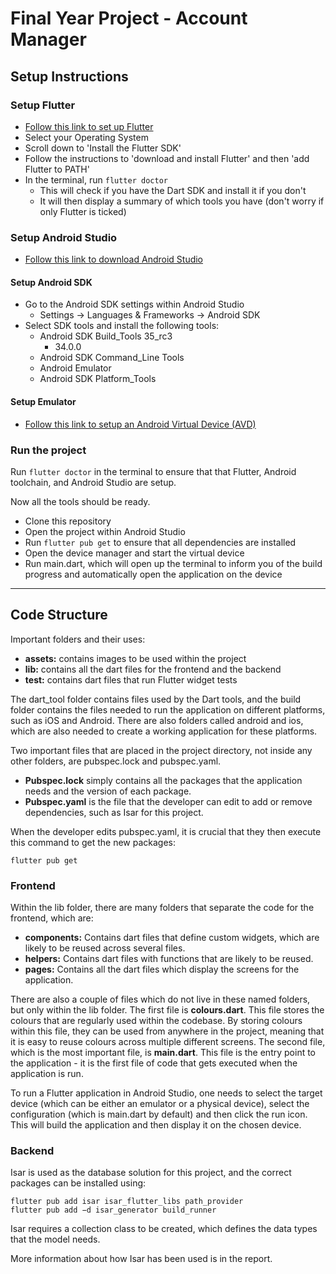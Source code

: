 # Final Year Project - Account Manager
## Setup Instructions
### Setup Flutter
- [Follow this link to set up Flutter](https://docs.flutter.dev/get-started/install)
- Select your Operating System
- Scroll down to 'Install the Flutter SDK'
- Follow the instructions to 'download and install Flutter' and then 'add Flutter to PATH'
- In the terminal, run ```flutter doctor``` 
  - This will check if you have the Dart SDK and install it if you don't
  - It will then display a summary of which tools you have (don't worry if only Flutter is ticked)

### Setup Android Studio
- [Follow this link to download Android Studio](https://developer.android.com/studio)

#### Setup Android SDK
- Go to the Android SDK settings within Android Studio 
  - Settings -> Languages & Frameworks -> Android SDK
- Select SDK tools and install the following tools:
  - Android SDK Build_Tools 35_rc3 
    - 34.0.0
  - Android SDK Command_Line Tools
  - Android Emulator
  - Android SDK Platform_Tools

#### Setup Emulator
- [Follow this link to setup an Android Virtual Device (AVD)](https://developer.android.com/studio/run/managing-avds)

### Run the project
Run ```flutter doctor``` in the terminal to ensure that that Flutter, Android toolchain, and Android Studio are setup.

[//]: # (![image info]&#40;./assets/flutter_doctor.png&#41;)

Now all the tools should be ready.

- Clone this repository
- Open the project within Android Studio
- Run ```flutter pub get``` to ensure that all dependencies are installed
- Open the device manager and start the virtual device
- Run main.dart, which will open up the terminal to inform you of the build progress and automatically open the application on the device

---

## Code Structure
Important folders and their uses:
- **assets:** contains images to be used within the project
- **lib:** contains all the dart files for the frontend and the backend
- **test:** contains dart files that run Flutter widget tests 

The dart_tool folder contains files used by the Dart tools, and the build folder contains the files needed to run the
application on different platforms, such as iOS and Android.
There are also folders called android and ios, which are also needed to create a working application for these platforms.

Two important files that are placed in the project directory, not inside any other folders, are pubspec.lock and pubspec.yaml.
- **Pubspec.lock** simply contains all the packages that the application needs and the version of each package.
- **Pubspec.yaml** is the file that the developer can edit to add or remove dependencies, such as Isar for this project.

When the developer edits pubspec.yaml, it is crucial that they then execute this command to get the new packages:
```
flutter pub get
```

### Frontend
Within the lib folder, there are many folders that separate the code for the frontend, which are:
- **components:** Contains dart files that define custom widgets, which are likely to be reused
across several files.
- **helpers:** Contains dart files with functions that are likely to be reused.
- **pages:** Contains all the dart files which display the screens for the application.

There are also a couple of files which do not live in these named folders, but only within the lib
folder. The first file is **colours.dart**. This file stores the colours that are regularly used within
the codebase. By storing colours within this file, they can be used from anywhere in the project,
meaning that it is easy to reuse colours across multiple different screens. The second file, which
is the most important file, is **main.dart**. This file is the entry point to the application - it is the
first file of code that gets executed when the application is run.

To run a Flutter application in Android Studio, one needs to select the target device (which
can be either an emulator or a physical device), select the configuration (which is main.dart by
default) and then click the run icon. This will build the application and then display it on the
chosen device.

### Backend
Isar is used as the database solution for this project, and the correct packages can be installed using:
```
flutter pub add isar isar_flutter_libs path_provider
flutter pub add −d isar_generator build_runner
```

Isar requires a collection class to be created, which defines the data types that the model needs.

More information about how Isar has been used is in the report.
